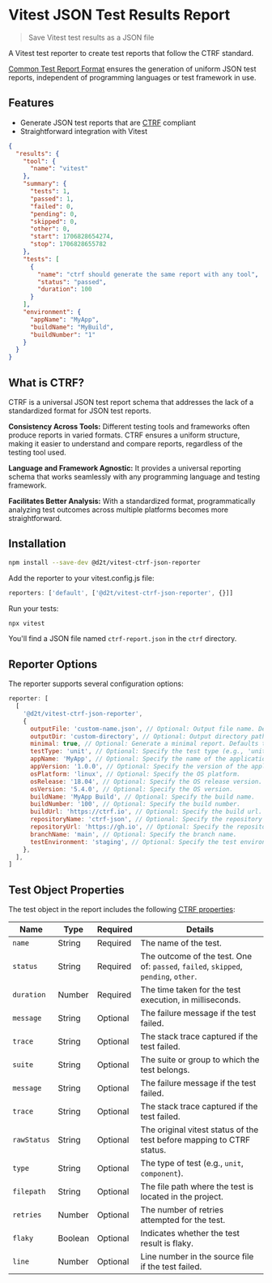# Vitest JSON Test Results Report

> Save Vitest test results as a JSON file

A Vitest test reporter to create test reports that follow the CTRF standard.

[Common Test Report Format](https://ctrf.io) ensures the generation of uniform JSON test reports, independent of programming languages or test framework in use.

## Features

- Generate JSON test reports that are [CTRF](https://ctrf.io) compliant
- Straightforward integration with Vitest

```json
{
  "results": {
    "tool": {
      "name": "vitest"
    },
    "summary": {
      "tests": 1,
      "passed": 1,
      "failed": 0,
      "pending": 0,
      "skipped": 0,
      "other": 0,
      "start": 1706828654274,
      "stop": 1706828655782
    },
    "tests": [
      {
        "name": "ctrf should generate the same report with any tool",
        "status": "passed",
        "duration": 100
      }
    ],
    "environment": {
      "appName": "MyApp",
      "buildName": "MyBuild",
      "buildNumber": "1"
    }
  }
}
```

## What is CTRF?

CTRF is a universal JSON test report schema that addresses the lack of a standardized format for JSON test reports.

**Consistency Across Tools:** Different testing tools and frameworks often produce reports in varied formats. CTRF ensures a uniform structure, making it easier to understand and compare reports, regardless of the testing tool used.

**Language and Framework Agnostic:** It provides a universal reporting schema that works seamlessly with any programming language and testing framework.

**Facilitates Better Analysis:** With a standardized format, programmatically analyzing test outcomes across multiple platforms becomes more straightforward.

## Installation

```bash
npm install --save-dev @d2t/vitest-ctrf-json-reporter
```

Add the reporter to your vitest.config.js file:

```javascript
reporters: ['default', ['@d2t/vitest-ctrf-json-reporter', {}]]
```

Run your tests:

```bash
npx vitest
```

You'll find a JSON file named `ctrf-report.json` in the `ctrf` directory.

## Reporter Options

The reporter supports several configuration options:

```javascript
reporter: [
  [
    '@d2t/vitest-ctrf-json-reporter',
    {
      outputFile: 'custom-name.json', // Optional: Output file name. Defaults to 'ctrf-report.json'.
      outputDir: 'custom-directory', // Optional: Output directory path. Defaults to 'ctrf'.
      minimal: true, // Optional: Generate a minimal report. Defaults to 'false'. Overrides screenshot and testType when set to true
      testType: 'unit', // Optional: Specify the test type (e.g., 'unit', 'component'). Defaults to 'unit'.
      appName: 'MyApp', // Optional: Specify the name of the application under test.
      appVersion: '1.0.0', // Optional: Specify the version of the application under test.
      osPlatform: 'linux', // Optional: Specify the OS platform.
      osRelease: '18.04', // Optional: Specify the OS release version.
      osVersion: '5.4.0', // Optional: Specify the OS version.
      buildName: 'MyApp Build', // Optional: Specify the build name.
      buildNumber: '100', // Optional: Specify the build number.
      buildUrl: 'https://ctrf.io', // Optional: Specify the build url.
      repositoryName: 'ctrf-json', // Optional: Specify the repository name.
      repositoryUrl: 'https://gh.io', // Optional: Specify the repository url.
      branchName: 'main', // Optional: Specify the branch name.
      testEnvironment: 'staging', // Optional: Specify the test environment (e.g. staging, production).
    },
  ],
]
```

## Test Object Properties

The test object in the report includes the following [CTRF properties](https://ctrf.io/docs/schema/test):

| Name        | Type    | Required | Details                                                                             |
| ----------- | ------- | -------- | ----------------------------------------------------------------------------------- |
| `name`      | String  | Required | The name of the test.                                                               |
| `status`    | String  | Required | The outcome of the test. One of: `passed`, `failed`, `skipped`, `pending`, `other`. |
| `duration`  | Number  | Required | The time taken for the test execution, in milliseconds.                             |
| `message`   | String  | Optional | The failure message if the test failed.                                             |
| `trace`     | String  | Optional | The stack trace captured if the test failed.                                        |
| `suite`     | String  | Optional | The suite or group to which the test belongs.                                       |
| `message`   | String  | Optional | The failure message if the test failed.                                             |
| `trace`     | String  | Optional | The stack trace captured if the test failed.                                        |
| `rawStatus` | String  | Optional | The original vitest status of the test before mapping to CTRF status.               |
| `type`      | String  | Optional | The type of test (e.g., `unit`, `component`).                                       |
| `filepath`  | String  | Optional | The file path where the test is located in the project.                             |
| `retries`   | Number  | Optional | The number of retries attempted for the test.                                       |
| `flaky`     | Boolean | Optional | Indicates whether the test result is flaky.                                         |
| `line`      | Number  | Optional | Line number in the source file if the test failed.                                  |
